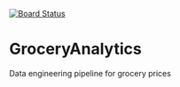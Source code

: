 [![Board Status](https://dev.azure.com/joeip0411/16e0b606-e15d-43cd-9ed0-02af5ec0b228/dea8a35c-95a9-43e9-8556-05333be47136/_apis/work/boardbadge/37a4c422-c18b-491d-af13-504ca930b304)](https://dev.azure.com/joeip0411/16e0b606-e15d-43cd-9ed0-02af5ec0b228/_boards/board/t/dea8a35c-95a9-43e9-8556-05333be47136/Microsoft.RequirementCategory)
# GroceryAnalytics
Data engineering pipeline for grocery prices
